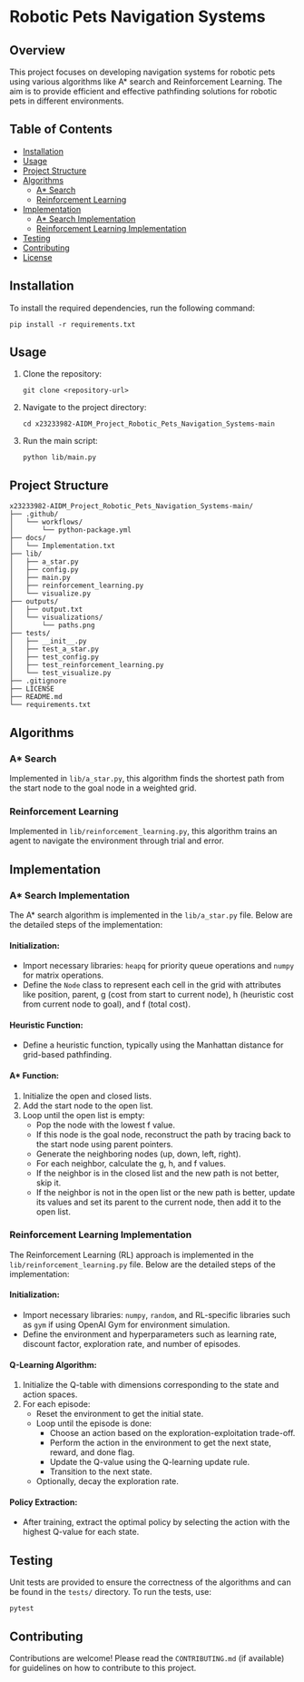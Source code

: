 # Robotic Pets Navigation Systems

## Overview
This project focuses on developing navigation systems for robotic pets using various algorithms like A* search and Reinforcement Learning. The aim is to provide efficient and effective pathfinding solutions for robotic pets in different environments.

## Table of Contents
- [Installation](#installation)
- [Usage](#usage)
- [Project Structure](#project-structure)
- [Algorithms](#algorithms)
  - [A* Search](#a-search)
  - [Reinforcement Learning](#reinforcement-learning)
- [Implementation](#implementation)
  - [A* Search Implementation](#a-search-implementation)
  - [Reinforcement Learning Implementation](#reinforcement-learning-implementation)
- [Testing](#testing)
- [Contributing](#contributing)
- [License](#license)

## Installation
To install the required dependencies, run the following command:
```
pip install -r requirements.txt
```
## Usage

1. Clone the repository:
    ```
    git clone <repository-url>
    ```
2. Navigate to the project directory:
    ```
    cd x23233982-AIDM_Project_Robotic_Pets_Navigation_Systems-main
    ```
3. Run the main script:
    ```
    python lib/main.py
    ```

## Project Structure
```
x23233982-AIDM_Project_Robotic_Pets_Navigation_Systems-main/
├── .github/
│   └── workflows/
│       └── python-package.yml
├── docs/
│   └── Implementation.txt
├── lib/
│   ├── a_star.py
│   ├── config.py
│   ├── main.py
│   ├── reinforcement_learning.py
│   └── visualize.py
├── outputs/
│   ├── output.txt
│   └── visualizations/
│       └── paths.png
├── tests/
│   ├── __init__.py
│   ├── test_a_star.py
│   ├── test_config.py
│   ├── test_reinforcement_learning.py
│   └── test_visualize.py
├── .gitignore
├── LICENSE
├── README.md
└── requirements.txt
```
## Algorithms

### A* Search
Implemented in `lib/a_star.py`, this algorithm finds the shortest path from the start node to the goal node in a weighted grid.

### Reinforcement Learning
Implemented in `lib/reinforcement_learning.py`, this algorithm trains an agent to navigate the environment through trial and error.

## Implementation

### A* Search Implementation
The A* search algorithm is implemented in the `lib/a_star.py` file. Below are the detailed steps of the implementation:

#### Initialization:
- Import necessary libraries: `heapq` for priority queue operations and `numpy` for matrix operations.
- Define the `Node` class to represent each cell in the grid with attributes like position, parent, g (cost from start to current node), h (heuristic cost from current node to goal), and f (total cost).

#### Heuristic Function:
- Define a heuristic function, typically using the Manhattan distance for grid-based pathfinding.

#### A* Function:
1. Initialize the open and closed lists.
2. Add the start node to the open list.
3. Loop until the open list is empty:
   - Pop the node with the lowest f value.
   - If this node is the goal node, reconstruct the path by tracing back to the start node using parent pointers.
   - Generate the neighboring nodes (up, down, left, right).
   - For each neighbor, calculate the g, h, and f values.
   - If the neighbor is in the closed list and the new path is not better, skip it.
   - If the neighbor is not in the open list or the new path is better, update its values and set its parent to the current node, then add it to the open list.

### Reinforcement Learning Implementation
The Reinforcement Learning (RL) approach is implemented in the `lib/reinforcement_learning.py` file. Below are the detailed steps of the implementation:

#### Initialization:
- Import necessary libraries: `numpy`, `random`, and RL-specific libraries such as `gym` if using OpenAI Gym for environment simulation.
- Define the environment and hyperparameters such as learning rate, discount factor, exploration rate, and number of episodes.

#### Q-Learning Algorithm:
1. Initialize the Q-table with dimensions corresponding to the state and action spaces.
2. For each episode:
   - Reset the environment to get the initial state.
   - Loop until the episode is done:
     - Choose an action based on the exploration-exploitation trade-off.
     - Perform the action in the environment to get the next state, reward, and done flag.
     - Update the Q-value using the Q-learning update rule.
     - Transition to the next state.
   - Optionally, decay the exploration rate.

#### Policy Extraction:
- After training, extract the optimal policy by selecting the action with the highest Q-value for each state.

## Testing
Unit tests are provided to ensure the correctness of the algorithms and can be found in the `tests/` directory. To run the tests, use:
```
pytest
```

## Contributing
Contributions are welcome! Please read the `CONTRIBUTING.md` (if available) for guidelines on how to contribute to this project.
